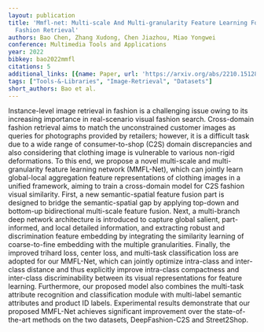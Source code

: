 ```yaml
---
layout: publication
title: 'Mmfl-net: Multi-scale And Multi-granularity Feature Learning For Cross-domain
  Fashion Retrieval'
authors: Bao Chen, Zhang Xudong, Chen Jiazhou, Miao Yongwei
conference: Multimedia Tools and Applications
year: 2022
bibkey: bao2022mmfl
citations: 5
additional_links: [{name: Paper, url: 'https://arxiv.org/abs/2210.15128'}]
tags: ["Tools-&-Libraries", "Image-Retrieval", "Datasets"]
short_authors: Bao et al.
---
```

Instance-level image retrieval in fashion is a challenging issue owing to its
increasing importance in real-scenario visual fashion search. Cross-domain
fashion retrieval aims to match the unconstrained customer images as queries
for photographs provided by retailers; however, it is a difficult task due to a
wide range of consumer-to-shop (C2S) domain discrepancies and also considering
that clothing image is vulnerable to various non-rigid deformations. To this
end, we propose a novel multi-scale and multi-granularity feature learning
network (MMFL-Net), which can jointly learn global-local aggregation feature
representations of clothing images in a unified framework, aiming to train a
cross-domain model for C2S fashion visual similarity. First, a new
semantic-spatial feature fusion part is designed to bridge the semantic-spatial
gap by applying top-down and bottom-up bidirectional multi-scale feature
fusion. Next, a multi-branch deep network architecture is introduced to capture
global salient, part-informed, and local detailed information, and extracting
robust and discrimination feature embedding by integrating the similarity
learning of coarse-to-fine embedding with the multiple granularities. Finally,
the improved trihard loss, center loss, and multi-task classification loss are
adopted for our MMFL-Net, which can jointly optimize intra-class and
inter-class distance and thus explicitly improve intra-class compactness and
inter-class discriminability between its visual representations for feature
learning. Furthermore, our proposed model also combines the multi-task
attribute recognition and classification module with multi-label semantic
attributes and product ID labels. Experimental results demonstrate that our
proposed MMFL-Net achieves significant improvement over the state-of-the-art
methods on the two datasets, DeepFashion-C2S and Street2Shop.